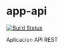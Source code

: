 # app-api
[![Build Status](https://travis-ci.org/davidgg090/app-api.svg?branch=master)](https://travis-ci.org/davidgg090/app-api)

Aplicacion API REST
